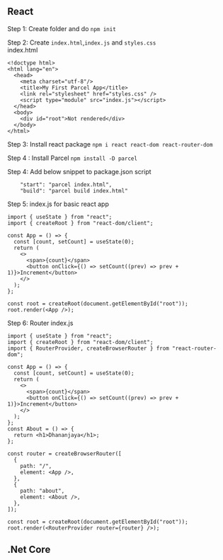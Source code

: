 ## React

Step 1: Create folder and do `npm init`

Step 2: Create `index.html`,`index.js` and `styles.css`<br />
index.html
```
<!doctype html>
<html lang="en">
  <head>
    <meta charset="utf-8"/>
    <title>My First Parcel App</title>
    <link rel="stylesheet" href="styles.css" />
    <script type="module" src="index.js"></script>
  </head>
  <body>
    <div id="root">Not rendered</div>
  </body>
</html>
```

Step 3: Install react package
`npm i react react-dom react-router-dom`

Step 4 : Install Parcel
`npm install -D parcel`

Step 4: Add below snippet to package.json script <br />
```
    "start": "parcel index.html",
    "build": "parcel build index.html"
```

Step 5: index.js for basic react app
```
import { useState } from "react";
import { createRoot } from "react-dom/client";

const App = () => {
  const [count, setCount] = useState(0);
  return (
    <>
      <span>{count}</span>
      <button onClick={() => setCount((prev) => prev + 1)}>Increment</button>
    </>
  );
};

const root = createRoot(document.getElementById("root"));
root.render(<App />);
```

Step 6: Router index.js
```
import { useState } from "react";
import { createRoot } from "react-dom/client";
import { RouterProvider, createBrowserRouter } from "react-router-dom";

const App = () => {
  const [count, setCount] = useState(0);
  return (
    <>
      <span>{count}</span>
      <button onClick={() => setCount((prev) => prev + 1)}>Increment</button>
    </>
  );
};
const About = () => {
  return <h1>Dhananjaya</h1>;
};

const router = createBrowserRouter([
  {
    path: "/",
    element: <App />,
  },
  {
    path: "about",
    element: <About />,
  },
]);

const root = createRoot(document.getElementById("root"));
root.render(<RouterProvider router={router} />);

```
## .Net Core

